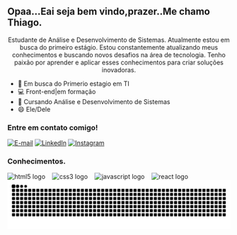 ## Opaa...Eai seja bem vindo,prazer..Me chamo Thiago.

<p align="center">Estudante de Análise e Desenvolvimento de Sistemas. Atualmente estou em busca do primeiro estágio.
Estou constantemente atualizando meus conhecimentos e buscando novos desafios na área de tecnologia. Tenho paixão por aprender e aplicar esses conhecimentos para criar soluções inovadoras.

- 🔭  Em busca do Primerio estagio em TI
- 💻 Front-end|em formação
- 🌱 Cursando Análise e Desenvolvimento de Sistemas
- 😄 Ele/Dele
   
<h3 align="left">Entre em contato comigo!</h3>

[![E-mail](https://img.shields.io/badge/-Email-000?style=for-the-badge&logo=microsoft-outlook&logoColor=FF00F6&color:FFF)](mailto:thiagoleandro0422@gmail.com)
[![LinkedIn](https://img.shields.io/badge/-LinkedIn-000?style=for-the-badge&logo=linkedin&logoColor=FF00F6&color:FFF)](https://www.linkedin.com/in/thiagoeandroytt)
[![Instagram](https://img.shields.io/badge/-Instagram-000?style=for-the-badge&logo=instagram&logoColor=FF00F6&color:FFF)](https://www.instagram.com/__thiagoleandro?igsh=MThyMnFubW1xOTlkdQ==)

<h3 align="left">Conhecimentos.</h3>

<div align="left">
  <img src="https://cdn.jsdelivr.net/gh/devicons/devicon/icons/html5/html5-original.svg" height="25" alt="html5 logo"  />
  <img width="8" />
  <img src="https://cdn.jsdelivr.net/gh/devicons/devicon/icons/css3/css3-original.svg" height="25" alt="css3 logo"  />
  <img width="8" />
  <img src="https://cdn.jsdelivr.net/gh/devicons/devicon/icons/javascript/javascript-plain.svg" height="25" alt="javascript logo"  />
  <img width="8" />
  <img src="https://cdn.jsdelivr.net/gh/devicons/devicon/icons/react/react-original.svg" height="25" alt="react logo"  />
  <img width="8" />
</div>

<picture align="center">
  <source media="(prefers-color-scheme: dark)" srcset="https://raw.githubusercontent.com/Thiagoleandroytt/Thiagoleandroytt/output/github-contribution-grid-snake-dark.svg">
  <source media="(prefers-color-scheme: light)" srcset="https://raw.githubusercontent.com/Thiagoleandroytt/Thiagoleandroytt/output/github-contribution-grid-snake-dark.svg">
  <img align="center" alt="github contribution grid snake animation" src="https://raw.githubusercontent.com/Thiagoleandroytt/Thiagoleandroytt/output/github-contribution-grid-snake.svg">
</picture>
